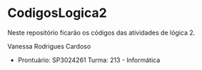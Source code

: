 # CodigosLogica2
Neste repositório ficarão os códigos das atividades de lógica 2.

Vanessa Rodrigues Cardoso
- Prontuário: SP3024261
Turma: 213 - Informática
